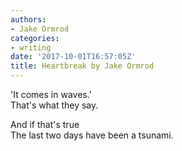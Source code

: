 ```yaml
---
authors:
- Jake Ormrod
categories:
- writing
date: '2017-10-01T16:57:05Z'
title: Heartbreak by Jake Ormrod
---
```

'It comes in waves.'  
That's what they say.  

And if that's true  
The last two days have been a tsunami.  
